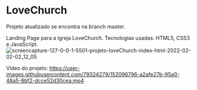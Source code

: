 # LoveChurch
Projeto atualizado se encontra na branch master.

Landing Page para a igreja LoveChurch.
Tecnologias usadas: HTML5, CSS3 e JavaScript.
![screencapture-127-0-0-1-5501-projeto-loveChurch-index-html-2022-02-02-02_12_05](https://user-images.githubusercontent.com/79324279/152096756-73928c3e-0e36-404e-b0cc-b18bc6c2a152.png)

Vídeo do projeto:
https://user-images.githubusercontent.com/79324279/152096796-a2afe27b-95a0-48a5-8bf2-dcce52d30cea.mp4

